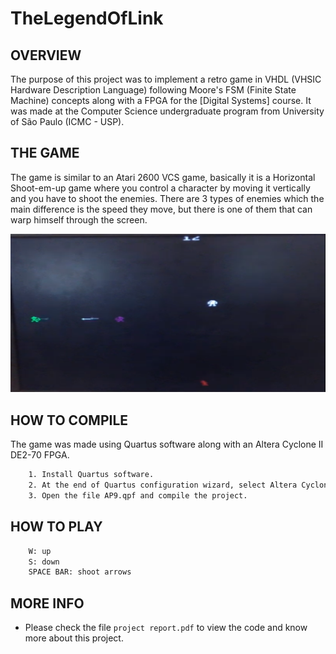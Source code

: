 # TheLegendOfLink

OVERVIEW
--------------------------------------------------
The purpose of this project was to implement a retro game in VHDL (VHSIC Hardware Description Language) following Moore's FSM (Finite State Machine) concepts along with a FPGA for the [Digital Systems] course. It was made at the Computer Science undergraduate program from University of São Paulo (ICMC - USP).

THE GAME
--------------------------------------------------
The game is similar to an Atari 2600 VCS game, basically it is a Horizontal Shoot-em-up game where you control a character by moving it vertically and you have to shoot the enemies.
There are 3 types of enemies which the main difference is the speed they move, but there is one of them that can warp himself through the screen.

![Screenshot 1](img/img1.png)

HOW TO COMPILE
--------------------------------------------------
The game was made using Quartus software along with an Altera Cyclone II DE2-70 FPGA.

```bash
	1. Install Quartus software.
	2. At the end of Quartus configuration wizard, select Altera Cyclone II DE2-70 FPGA.
	3. Open the file AP9.qpf and compile the project.
```

HOW TO PLAY
--------------------------------------------------
```bash
	W: up
	S: down
	SPACE BAR: shoot arrows
```

MORE INFO
--------------------------------------------------
* Please check the file `project report.pdf` to view the code and know more about this project.
